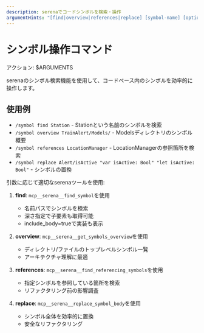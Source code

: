 ```yaml
---
description: serenaでコードシンボルを検索・操作
argumentHints: "[find|overview|references|replace] [symbol-name] [options]"
---
```


# シンボル操作コマンド

アクション: $ARGUMENTS

serenaのシンボル検索機能を使用して、コードベース内のシンボルを効率的に操作します。

## 使用例
- `/symbol find Station` - Stationという名前のシンボルを検索
- `/symbol overview TrainAlert/Models/` - Modelsディレクトリのシンボル概要
- `/symbol references LocationManager` - LocationManagerの参照箇所を検索
- `/symbol replace Alert/isActive "var isActive: Bool" "let isActive: Bool"` - シンボルの置換

引数に応じて適切なserenaツールを使用:

1. **find**: `mcp__serena__find_symbol`を使用
   - 名前パスでシンボルを検索
   - 深さ指定で子要素も取得可能
   - include_body=trueで実装も表示

2. **overview**: `mcp__serena__get_symbols_overview`を使用
   - ディレクトリ/ファイルのトップレベルシンボル一覧
   - アーキテクチャ理解に最適

3. **references**: `mcp__serena__find_referencing_symbols`を使用
   - 指定シンボルを参照している箇所を検索
   - リファクタリング前の影響調査

4. **replace**: `mcp__serena__replace_symbol_body`を使用
   - シンボル全体を効率的に置換
   - 安全なリファクタリング
